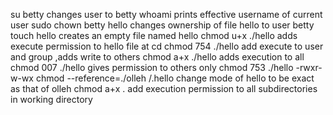 su betty changes user to betty
whoami prints effective username of current user
sudo chown betty hello changes ownership of file hello to user betty
touch hello  creates an empty file named hello
chmod u+x ./hello adds execute permission to hello file at cd
chmod 754 ./hello add execute to user and group ,adds write to others
chmod a+x ./hello adds execution to all
chmod 007 ./hello gives permission to others only
chmod 753 ./hello -rwxr-w-wx
chmod --reference=./olleh /.hello change mode of hello to be exact as that of olleh
chmod a+x . add execution permission to all subdirectories in working directory
